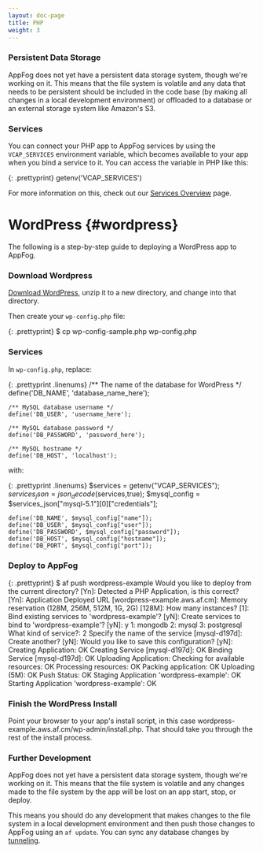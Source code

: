 ```yaml
---
layout: doc-page
title: PHP
weight: 3
---
```


### Persistent Data Storage

AppFog does not yet have a persistent data storage system, though we're working on it. This means that the file system is volatile and any data that needs to be persistent should be included in the code base (by making all changes in a local development environment) or offloaded to a database or an external storage system like Amazon's S3.  

### Services

You can connect your PHP app to AppFog services by using the `VCAP_SERVICES` environment variable, which becomes available to your app when you bind a service to it. You can access the variable in PHP like this: 

{: .prettyprint}
    getenv('VCAP_SERVICES')

For more information on this, check out our [Services Overview](/services/overview) page.

# WordPress {#wordpress}

The following is a step-by-step guide to deploying a WordPress app to AppFog.

### Download Wordpress

[Download WordPress](http://wordpress.org/download/), unzip it to a new directory, and change into that directory.

Then create your `wp-config.php` file:

{: .prettyprint}
    $ cp wp-config-sample.php wp-config.php

### Services

In `wp-config.php`, replace: 

{: .prettyprint .linenums}
    /** The name of the database for WordPress */
    define('DB_NAME', 'database_name_here');

    /** MySQL database username */
    define('DB_USER', 'username_here');

    /** MySQL database password */
    define('DB_PASSWORD', 'password_here');

    /** MySQL hostname */
    define('DB_HOST', 'localhost');

with: 

{: .prettyprint .linenums}
    $services = getenv("VCAP_SERVICES");
    $services_json = json_decode($services,true);
    $mysql_config = $services_json["mysql-5.1"][0]["credentials"];

    define('DB_NAME', $mysql_config["name"]);
    define('DB_USER', $mysql_config["user"]);
    define('DB_PASSWORD', $mysql_config["password"]);
    define('DB_HOST', $mysql_config["hostname"]);
    define('DB_PORT', $mysql_config["port"]);

### Deploy to AppFog

{: .prettyprint}
    $ af push wordpress-example
    Would you like to deploy from the current directory? [Yn]:
    Detected a PHP Application, is this correct? [Yn]:
    Application Deployed URL [wordpress-example.aws.af.cm]:
    Memory reservation (128M, 256M, 512M, 1G, 2G) [128M]:
    How many instances? [1]:
    Bind existing services to 'wordpress-example'? [yN]:
    Create services to bind to 'wordpress-example'? [yN]: y
    1: mongodb
    2: mysql
    3: postgresql
    What kind of service?: 2
    Specify the name of the service [mysql-d197d]:
    Create another? [yN]:
    Would you like to save this configuration? [yN]:
    Creating Application: OK
    Creating Service [mysql-d197d]: OK
    Binding Service [mysql-d197d]: OK
    Uploading Application:
        Checking for available resources: OK
        Processing resources: OK
        Packing application: OK
        Uploading (5M): OK
    Push Status: OK
    Staging Application 'wordpress-example': OK
    Starting Application 'wordpress-example': OK

### Finish the WordPress Install

Point your browser to your app's install script, in this case wordpress-example.aws.af.cm/wp-admin/install.php. That should take you through the rest of the install process. 

### Further Development

AppFog does not yet have a persistent data storage system, though we're working on it. This means that the file system is volatile and any changes made to the file system by the app will be lost on an app start, stop, or deploy. 

This means you should do any development that makes changes to the file system in a local development environment and then push those changes to AppFog using an `af update`. You can sync any database changes by [tunneling](/services/tunneling).
